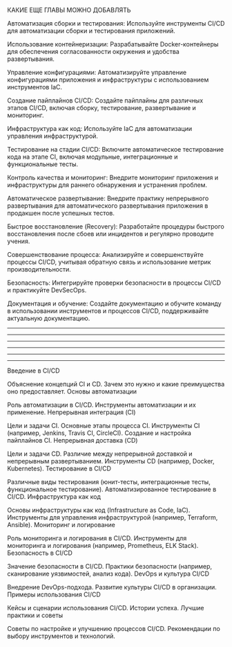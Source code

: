 КАКИЕ ЕЩЕ ГЛАВЫ МОЖНО ДОБАВЛЯТЬ

Автоматизация сборки и тестирования: Используйте инструменты CI/CD для автоматизации сборки и тестирования приложений.

Использование контейнеризации: Разрабатывайте Docker-контейнеры для обеспечения согласованности окружения и удобства развертывания.

Управление конфигурациями: Автоматизируйте управление конфигурациями приложения и инфраструктуры с использованием инструментов IaC.

Создание пайплайнов CI/CD: Создайте пайплайны для различных этапов CI/CD, включая сборку, тестирование, развертывание и мониторинг.

Инфраструктура как код: Используйте IaC для автоматизации управления инфраструктурой.

Тестирование на стадии CI/CD: Включите автоматическое тестирование кода на этапе CI, включая модульные, интеграционные и функциональные тесты.

Контроль качества и мониторинг: Внедрите мониторинг приложения и инфраструктуры для раннего обнаружения и устранения проблем.

Автоматическое развертывание: Внедрите практику непрерывного развертывания для автоматического развертывания приложения в продакшен после успешных тестов.

Быстрое восстановление (Recovery): Разработайте процедуры быстрого восстановления после сбоев или инцидентов и регулярно проводите учения.

Совершенствование процесса: Анализируйте и совершенствуйте процессы CI/CD, учитывая обратную связь и использование метрик производительности.

Безопасность: Интегрируйте проверки безопасности в процессы CI/CD и практикуйте DevSecOps.

Документация и обучение: Создайте документацию и обучите команду в использовании инструментов и процессов CI/CD, поддерживайте актуальную документацию.


------------------------------------------
------------------------------------------
------------------------------------------
------------------------------------------
------------------------------------------
------------------------------------------

Введение в CI/CD

Объяснение концепций CI и CD.
Зачем это нужно и какие преимущества оно предоставляет.
Основы автоматизации

Роль автоматизации в CI/CD.
Инструменты автоматизации и их применение.
Непрерывная интеграция (CI)

Цели и задачи CI.
Основные этапы процесса CI.
Инструменты CI (например, Jenkins, Travis CI, CircleCI).
Создание и настройка пайплайнов CI.
Непрерывная доставка (CD)

Цели и задачи CD.
Различие между непрерывной доставкой и непрерывным развертыванием.
Инструменты CD (например, Docker, Kubernetes).
Тестирование в CI/CD

Различные виды тестирования (юнит-тесты, интеграционные тесты, функциональное тестирование).
Автоматизированное тестирование в CI/CD.
Инфраструктура как код

Основы инфраструктуры как код (Infrastructure as Code, IaC).
Инструменты для управления инфраструктурой (например, Terraform, Ansible).
Мониторинг и логирование

Роль мониторинга и логирования в CI/CD.
Инструменты для мониторинга и логирования (например, Prometheus, ELK Stack).
Безопасность в CI/CD

Значение безопасности в CI/CD.
Практики безопасности (например, сканирование уязвимостей, анализ кода).
DevOps и культура CI/CD

Внедрение DevOps-подхода.
Развитие культуры CI/CD в организации.
Примеры использования CI/CD

Кейсы и сценарии использования CI/CD.
Истории успеха.
Лучшие практики и советы

Советы по настройке и улучшению процессов CI/CD.
Рекомендации по выбору инструментов и технологий.
